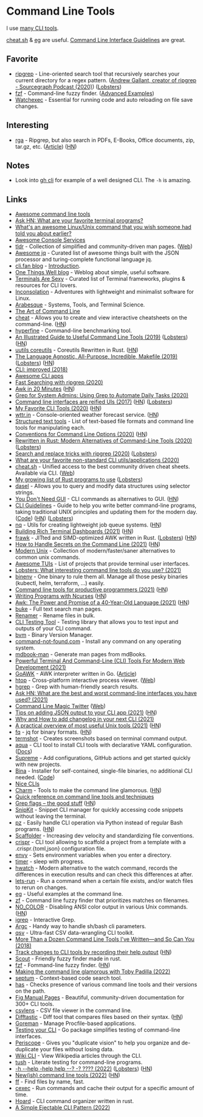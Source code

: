 # Command Line Tools

I use [many CLI tools](https://github.com/nikitavoloboev/my-mac-os#command-line-apps).

[cheat.sh](http://cheat.sh/) & [eg](https://github.com/srsudar/eg) are useful. [Command Line Interface Guidelines](https://clig.dev/) are great.

## Favorite

- [ripgrep](https://github.com/BurntSushi/ripgrep) - Line-oriented search tool that recursively searches your current directory for a regex pattern. ([Andrew Gallant, creator of ripgrep - Sourcegraph Podcast (2020)](https://open.spotify.com/episode/1F6oqtDiBuyeYokEAm3dXx?si=YcYYd-NnTGa6XQcNGrFGbw)) ([Lobsters](https://lobste.rs/s/vunje1/burntsushi_talks_about_creating_ripgrep))
- [fzf](https://github.com/junegunn/fzf) - Command-line fuzzy finder. ([Advanced Examples](https://github.com/junegunn/fzf/blob/master/ADVANCED.md))
- [Watchexec](https://github.com/watchexec/watchexec) - Essential for running code and auto reloading on file save changes.

## Interesting

- [rga](https://github.com/phiresky/ripgrep-all) - Ripgrep, but also search in PDFs, E-Books, Office documents, zip, tar.gz, etc. ([Article](https://phiresky.github.io/blog/2019/rga--ripgrep-for-zip-targz-docx-odt-epub-jpg/)) ([HN](https://news.ycombinator.com/item?id=25277280))

## Notes

- Look into [gh cli](https://github.com/cli/cli) for example of a well designed CLI. The `-h` is amazing.

## Links

- [Awesome command line tools](https://github.com/learn-anything/command-line-tools)
- [Ask HN: What are your favorite terminal programs?](https://news.ycombinator.com/item?id=17011227)
- [What's an awesome Linux/Unix command that you wish someone had told you about earlier?](https://twitter.com/b0rk/status/993165679833567233)
- [Awesome Console Services](https://github.com/chubin/awesome-console-services)
- [tldr](https://github.com/tldr-pages/tldr) - Collection of simplified and community-driven man pages. ([Web](https://tldr.sh/))
- [Awesome jq](https://github.com/fiatjaf/awesome-jq) - Curated list of awesome things built with the JSON processor and turing-complete functional language jq.
- [cli.fan blog](https://cli.fan/posts/introduction/) - [Introduction](https://cli.fan/posts/introduction/).
- [One Things Well blog](https://onethingwell.org/) - Weblog about simple, useful software.
- [Terminals Are Sexy](https://terminalsare.sexy/) - Curated list of Terminal frameworks, plugins & resources for CLI lovers.
- [Inconsolation](https://inconsolation.wordpress.com/) - Adventures with lightweight and minimalist software for Linux.
- [Arabesque](https://sanctum.geek.nz/arabesque/) - Systems, Tools, and Terminal Science.
- [The Art of Command Line](https://github.com/jlevy/the-art-of-command-line)
- [cheat](https://github.com/cheat/cheat) - Allows you to create and view interactive cheatsheets on the command-line. ([HN](https://news.ycombinator.com/item?id=24195122))
- [hyperfine](https://github.com/sharkdp/hyperfine) - Command-line benchmarking tool.
- [An Illustrated Guide to Useful Command Line Tools (2019)](https://www.wezm.net/technical/2019/10/useful-command-line-tools/) ([Lobsters](https://lobste.rs/s/pven1z/illustrated_guide_some_useful_command)) ([HN](https://news.ycombinator.com/item?id=21363121))
- [uutils coreutils](https://github.com/uutils/coreutils) - Coreutils Rewritten in Rust. ([HN](https://news.ycombinator.com/item?id=29456115))
- [The Language Agnostic, All-Purpose, Incredible, Makefile (2019)](https://blog.mindlessness.life/makefile/2019/11/17/the-language-agnostic-all-purpose-incredible-makefile.html) ([Lobsters](https://lobste.rs/s/ots6gm/language_agnostic_all_purpose)) ([HN](https://news.ycombinator.com/item?id=21566530))
- [CLI: improved (2018)](https://remysharp.com/2018/08/23/cli-improved)
- [Awesome CLI apps](https://github.com/agarrharr/awesome-cli-apps)
- [Fast Searching with ripgrep (2020)](https://mariusschulz.com/blog/fast-searching-with-ripgrep)
- [Awk in 20 Minutes](https://ferd.ca/awk-in-20-minutes.html) ([HN](https://news.ycombinator.com/item?id=23048054))
- [Grep for System Admins: Using Grep to Automate Daily Tasks (2020)](https://developer.okta.com/blog/2020/05/06/grep-for-system-admins)
- [Command line interfaces are reified UIs (2017)](https://www.expressionsofchange.org/reification-of-interaction/) ([HN](https://news.ycombinator.com/item?id=15619796)) ([Lobsters](https://lobste.rs/s/sjtxdi/clis_are_reified_uis))
- [My Favorite CLI Tools (2020)](https://switowski.com/blog/favorite-cli-tools) ([HN](https://news.ycombinator.com/item?id=23603906))
- [wttr.in](https://github.com/chubin/wttr.in) - Console-oriented weather forecast service. ([HN](https://news.ycombinator.com/item?id=23646953))
- [Structured text tools](https://github.com/dbohdan/structured-text-tools) - List of text-based file formats and command line tools for manipulating each.
- [Conventions for Command Line Options (2020)](https://nullprogram.com/blog/2020/08/01/) ([HN](https://news.ycombinator.com/item?id=24020952))
- [Rewritten in Rust: Modern Alternatives of Command-Line Tools (2020)](https://zaiste.net/posts/shell-commands-rust/) ([Lobsters](https://lobste.rs/s/2mxwdm/rewritten_rust_modern_alternatives))
- [Search and replace tricks with ripgrep (2020)](https://learnbyexample.github.io/substitution-with-ripgrep/) ([Lobsters](https://lobste.rs/s/tn4olb/search_replace_tricks_with_ripgrep))
- [What are your favorite non-standard CLI utils/applications (2020)](https://lobste.rs/s/eprvjp/what_are_your_favorite_non_standard_cli)
- [cheat.sh](https://github.com/chubin/cheat.sh) - Unified access to the best community driven cheat sheets. Available via CLI. ([Web](https://cheat.sh/))
- [My growing list of Rust programs to use](https://gist.github.com/Phate6660/76779693f654d48c5c410be658c53f02) ([Lobsters](https://lobste.rs/s/ltd2be/my_growing_list_rust_programs_use))
- [dasel](https://github.com/TomWright/dasel) - Allows you to query and modify data structures using selector strings.
- [You Don't Need GUI](https://github.com/you-dont-need/You-Dont-Need-GUI) - CLI commands as alternatives to GUI. ([HN](https://news.ycombinator.com/item?id=26743704))
- [CLI Guidelines](https://clig.dev/) - Guide to help you write better command-line programs, taking traditional UNIX principles and updating them for the modern day. ([Code](https://github.com/cli-guidelines/cli-guidelines)) ([HN](https://news.ycombinator.com/item?id=25304257)) ([Lobsters](https://lobste.rs/s/bsgtju/cli_guidelines))
- [nq](https://github.com/leahneukirchen/nq) - Utils for creating lightweight job queue systems. ([HN](https://news.ycombinator.com/item?id=25920517))
- [Building Rich Terminal Dashboards (2021)](https://www.willmcgugan.com/blog/tech/post/building-rich-terminal-dashboards/) ([HN](https://news.ycombinator.com/item?id=26149488))
- [frawk](https://github.com/ezrosent/frawk) - JITted and SIMD-optimized AWK written in Rust. ([Lobsters](https://lobste.rs/s/bdzlsu/frawk_jitted_simd_optimized_awk_written)) ([HN](https://news.ycombinator.com/item?id=30343373))
- [How to Handle Secrets on the Command Line (2021)](https://smallstep.com/blog/command-line-secrets/) ([HN](https://news.ycombinator.com/item?id=27490885))
- [Modern Unix](https://github.com/ibraheemdev/modern-unix) - Collection of modern/faster/saner alternatives to common unix commands.
- [Awesome TUIs](https://github.com/rothgar/awesome-tuis) - List of projects that provide terminal user interfaces.
- [Lobsters: What interesting command line tools do you use? (2021)](https://lobste.rs/s/yfgwjr/what_interesting_command_line_tools_do)
- [binenv](https://github.com/devops-works/binenv) - One binary to rule them all. Manage all those pesky binaries (kubectl, helm, terraform, ...) easily.
- [Command line tools for productive programmers (2021)](https://earthly.dev/blog/command-line-tools/) ([HN](https://news.ycombinator.com/item?id=27992073))
- [Writing Programs with Ncurses](https://invisible-island.net/ncurses/ncurses-intro.html) ([HN](https://news.ycombinator.com/item?id=28354194))
- [Awk: The Power and Promise of a 40-Year-Old Language (2021)](https://www.fosslife.org/awk-power-and-promise-40-year-old-language) ([HN](https://news.ycombinator.com/item?id=28441887))
- [buke](https://github.com/epilys/buke) - Full text search man pages.
- [Renamer](https://github.com/75lb/renamer) - Rename files in bulk.
- [CLI Testing Tool](https://github.com/saurabhdaware/cli-testing-tool) - Testing library that allows you to test input and outputs of your CLI command.
- [bvm](https://github.com/bvm/bvm) - Binary Version Manager.
- [command-not-found.com](https://command-not-found.com/) - Install any command on any operating system.
- [mdbook-man](https://github.com/vv9k/mdbook-man) - Generate man pages from mdBooks.
- [Powerful Terminal And Command-Line (CLI) Tools For Modern Web Development (2021)](https://www.smashingmagazine.com/2021/11/powerful-terminal-commandline-tools-modern-web-development/)
- [GoAWK](https://github.com/benhoyt/goawk) - AWK interpreter written in Go. ([Article](https://benhoyt.com/writings/goawk/))
- [htop](https://github.com/htop-dev/htop) - Cross-platform interactive process viewer. ([Web](https://htop.dev/))
- [hgrep](https://github.com/rhysd/hgrep) - Grep with human-friendly search results.
- [Ask HN: What are the best and worst command-line interfaces you have used? (2021)](https://news.ycombinator.com/item?id=29329607)
- [Command Line Magic Twitter](https://twitter.com/climagic) ([Web](http://www.climagic.org/))
- [Tips on adding JSON output to your CLI app (2021)](https://blog.kellybrazil.com/2021/12/03/tips-on-adding-json-output-to-your-cli-app/) ([HN](https://news.ycombinator.com/item?id=29435786))
- [Why and How to add changelog in your next CLI (2021)](https://bhupesh-v.github.io/why-how-add-changelog-in-your-next-cli/)
- [A practical overview of most useful Unix tools (2021)](https://medium.com/fundbox-engineering/cheating-at-a-company-group-activity-using-unix-tools-5c1d706f3d58) ([HN](https://news.ycombinator.com/item?id=29528439))
- [fq](https://github.com/wader/fq) - jq for binary formats. ([HN](https://news.ycombinator.com/item?id=29657094))
- [termshot](https://github.com/homeport/termshot) - Creates screenshots based on terminal command output.
- [aqua](https://github.com/aquaproj/aqua) - CLI tool to install CLI tools with declarative YAML configuration. ([Docs](https://aquaproj.github.io/docs/tutorial-basics/quick-start/))
- [Supreme](https://github.com/opendevtools/supreme) - Add configurations, GitHub actions and get started quickly with new projects.
- [Bina](https://bina.egoist.sh/) - Installer for self-contained, single-file binaries, no additional CLI needed. ([Code](https://github.com/egoist/bina))
- [Nice CLIs](https://twitter.com/amilajack/status/1479328649820000256)
- [Charm](https://charm.sh/) - Tools to make the command line glamorous. ([HN](https://news.ycombinator.com/item?id=30048332))
- [Quick reference on command line tools and techniques](https://github.com/vastutsav/command-line-quick-reference)
- [Grep flags – the good stuff](https://zwischenzugs.com/2022/02/02/grep-flags-the-good-stuff/) ([HN](https://news.ycombinator.com/item?id=30179533))
- [SnipKit](https://github.com/lemoony/snipkit) - Snippet CLI manager for quickly accessing code snippets without leaving the terminal.
- [pz](https://github.com/CZ-NIC/pz) - Easily handle CLI operation via Python instead of regular Bash programs. ([HN](https://news.ycombinator.com/item?id=30302955))
- [Scaffolder](https://github.com/galElmalah/scaffolder) - Increasing dev velocity and standardizing file conventions.
- [crispr](https://github.com/yoav-lavi/crispr) - CLI tool allowing to scaffold a project from a template with a .crispr.{toml,json} configuration file.
- [envy](https://github.com/mre/envy) - Sets environment variables when you enter a directory.
- [timer](https://github.com/caarlos0/timer) - sleep with progress.
- [hwatch](https://github.com/blacknon/hwatch) - Modern alternative to the watch command, records the differences in execution results and can check this differences at after.
- [lets-run](https://github.com/egoist/lets-run) - Run a command when a certain file exists, and/or watch files to rerun on changes.
- [eg](https://github.com/srsudar/eg) - Useful examples at the command line.
- [zf](https://github.com/natecraddock/zf) - Command line fuzzy finder that prioritizes matches on filenames.
- [NO_COLOR](https://no-color.org/) - Disabling ANSI color output in various Unix commands. ([HN](https://news.ycombinator.com/item?id=30483417))
- [igrep](https://github.com/konradsz/igrep) - Interactive Grep.
- [Argc](https://github.com/sigoden/argc) - Handy way to handle sh/bash cli parameters.
- [qsv](https://github.com/jqnatividad/qsv) - Ultra-fast CSV data-wrangling CLI toolkit.
- [More Than a Dozen Command Line Tools I've Written—and So Can You (2018)](https://blog.carlmjohnson.net/post/2018/go-cli-tools/)
- [Track changes to CLI tools by recording their help output](https://simonwillison.net/2022/Feb/2/help-scraping/) ([HN](https://news.ycombinator.com/item?id=30658310))
- [Scout](https://github.com/jhbabon/scout) - Friendly fuzzy finder made in rust.
- [fzf](https://github.com/junegunn/fzf) - Fommand-line fuzzy finder. ([HN](https://news.ycombinator.com/item?id=30736518))
- [Making the command line glamorous with Toby Padilla (2022)](https://changelog.com/gotime/222)
- [septum](https://github.com/pyjarrett/septum) - Context-based code search tool.
- [has](https://github.com/kdabir/has) - Checks presence of various command line tools and their versions on the path.
- [Fig Manual Pages](https://fig.io/manual) - Beautiful, community-driven documentation for 300+ CLI tools.
- [csvlens](https://github.com/YS-L/csvlens) - CSV file viewer in the command line.
- [Difftastic](https://github.com/Wilfred/difftastic) - Diff tool that compares files based on their syntax. ([HN](https://news.ycombinator.com/item?id=30841244))
- [Goreman](https://github.com/mattn/goreman) - Manage Procfile-based applications.
- [Testing your CLI](https://github.com/google/go-cmdtest) - Go package simplifies testing of command-line interfaces.
- [Periscope](https://github.com/anishathalye/periscope) - Gives you "duplicate vision" to help you organize and de-duplicate your files without losing data.
- [Wiki CLI](https://github.com/BetaPictoris/wiki) - View Wikipedia articles through the CLI.
- [tush](https://github.com/darius/tush) - Literate testing for command-line programs.
- [-h --help -help help --? -? ???? (2022)](https://blog.craftyguy.net/cmdline-help/) ([Lobsters](https://lobste.rs/s/9e7yoy/h_help_help_help)) ([HN](https://news.ycombinator.com/item?id=30991834))
- [New(ish) command line tools (2022)](https://jvns.ca/blog/2022/04/12/a-list-of-new-ish--command-line-tools/) ([HN](https://news.ycombinator.com/item?id=31009313))
- [ff](https://github.com/vishaltelangre/ff) - Find files by name, fast.
- [cexec](https://github.com/mrusme/cexec) - Run commands and cache their output for a specific amount of time.
- [Hoard](https://github.com/Hyde46/hoard) - CLI command organizer written in rust.
- [A Simple Ejectable CLI Pattern (2022)](https://hire.jonasgalvez.com.br/2022/mar/13/a-simple-ejectable-cli-pattern/)